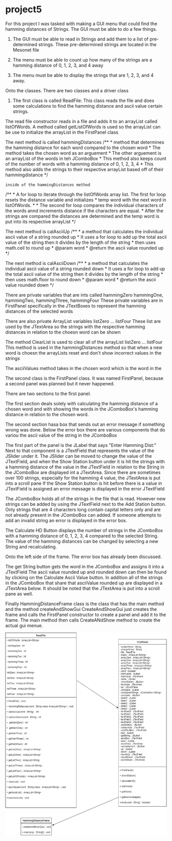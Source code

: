 # project5

For this project I was tasked with making a GUI menu that could find the hamming distances of Strings.
The GUI must be able to do a few things.

1. The GUI must be able to read in Strings and add them to a list of pre-determined strings. These pre-determined strings are located
in the Mesonet file

2. The menu must be able to count up how many of the strings are a hamming distance of 0, 1, 2, 3, and 4 away

3. The menu must be able to display the strings that are 1, 2, 3, and 4 away.

Onto the classes. There are two classes and a driver class

1. The first class is called ReadFile: This class reads the file and does some calculations to find the hamming distance and ascii
value certain strings.

The read file constructor reads in a file and adds it to an arrayList called listOfWords. 
A method called getListOfWords is used so the arrayList can be use to initialize the arrayList in the FirstPanel class

The next method is called hammingDistances
/**
	 * method that determines the hamming distance for each word compared to the chosen word
	 * The method takes the chosen word as an arguement
	 * The other arguement is an arrayList of the words in teh JComboBox
	 * This method also keeps count of the number of words with a hamming distance of 0, 1, 2, 3, 4
	 * This method also adds the strings to their respective arrayList based off of their hammingdistance
	 */
    
    inside of the hammingDistances method
   /**
		 * A for loop to iterate through the listOfWords array list. The first for loop resets the distance variable and initializes 
		 * temp word with the next word in listOfWords.
		 * 
		 * The second for loop compares the individual characters of the words annd increments distance if the characters are equal.
		 * After the strings are compared the distances are determined and the temp word is put into its respective arrayList
		 */

The next method is calAsciiUp
/**
	 * a method that calculates the individual ascii value of a string rounded up
	 * It uses a for loop to add up the total ascii value of the string then it divides by the length of the string
	 * then uses math.ceil to round up
	 * @param word
	 * @return the ascii value rounded up
	 */
  
The next method is calAsciiDown
/**
	 * a method that calculates the individual ascii value of a string rounded down
	 * It uses a for loop to add up the total ascii value of the string then it divides by the length of the string
	 * then uses math.floor to round down
	 * @param word
	 * @return the ascii value rounded down
	 */

There are private variables that are ints called
hammingZero hammingOne, hammingTwo, hammingThree, hammingFour 
These private variables are in FirstPanel specifically in the JTextBoxes to represent the hamming distances of the selected words

There are also private ArrayList<String> variables 
listZero ... listFour
These list are used by the JTextArea so the strings with the respective hamming distances in relation to the choesn word can
be shown
  
The method ClearList is used to clear all of the arrayList listZero ... listFour
This method is used in the hammingDistances method so that when a new word is choesn the arrayLists reset and don't show incorrect
values in the strings

The asciiValues method takes in the chosen word which is the word in the 

The second class is the FirstPanel class. It was named FirstPanel, because a second panel was planned but it never happened.

There are two sections to the first panel.

The first section deals solely with calculating the hamming distance of a chosen word and with showing the words in the 
JComboBox's hamming distance in relation to the chosen word.

The second section hasa box that sends out an error message if something wrong was done.
Below the error box there are various components that do variou the ascii value of the string in the JComboBox

The first part of the panel is the JLabel that says "Enter Hamming Dist:"
Next to that component is a JTextField that represents the value of the JSlider under it.
The JSlider can be moved to change the value of the JTextField, and when the Show Station button under it is hit
the strings with a hamming distance of the value in the JTextField in relation to the String in the JComboBox are displayed 
int a JTextArea. Since there are sometimes over 100 strings, especially for the hamming 4 value, the JTextArea is put into a 
scroll pane
If the Show Station button is hit before there is a value in JTextField is assigned an error message is displayed in the 
error JTextField

The JComboBox holds all of the strings in the file that is read. However new strings can be added by using the JTextField
next to the Add Station button. Only strings that are 4 characters long contain capital letters only and are not already
present in the JComboBox can added. If someone attempts to add an invalid string an error is displayed in the error box. 

The Calculate HD Button displays the number of strings in the JComboBox with a hamming distance of 0, 1, 2, 3, 4 compared to the
selected String. 
The value of the hamming distances can be changed by selecting a new String and recalculating.

Onto the left side of the frame. The error box has already been discussed.

The get String button gets the word in the JComboBox and assigns it into a JTextField
The ascii value rounded up and rounded down can then be found by clicking on the Calculate Ascii Value button.
In addition all of the strings in the JComboBox that share that asciiValue rounded up are displayed in a JTextArea below.
It should be noted that the JTextArea is put into a scroll pane as well.

Finally HammingDistanceFrame class is the class that has the main method and the method createAndShowGui
CreateAndShowGui just creates the frame and calls the FirstPanel constructor to create a panel and add it to the frame.
The main method then calls CreateANdShow method to create the actual gui menue.



![alt text](https://github.com/cil0834/project5/blob/master/Untitled%20Diagram%20(2).png)
